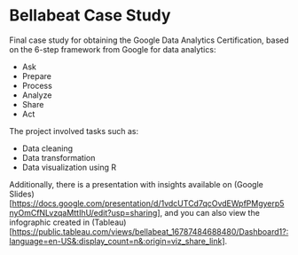 # Bellabeat Case Study

Final case study for obtaining the Google Data Analytics Certification, based on the 6-step framework from Google for data analytics: 

* Ask 
* Prepare  
* Process 
* Analyze 
* Share
* Act 

The project involved tasks such as: 

* Data cleaning 
* Data transformation 
* Data visualization using R

Additionally, there is a presentation with insights available on (Google Slides)[https://docs.google.com/presentation/d/1vdcUTCd7qcOvdEWpfPMgyerp5nyOmCfNLvzqaMttIhU/edit?usp=sharing], 
and you can also view the infographic created in (Tableau)[https://public.tableau.com/views/bellabeat_16787484688480/Dashboard1?:language=en-US&:display_count=n&:origin=viz_share_link].
